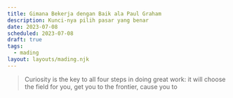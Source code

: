 ```yaml
---
title: Gimana Bekerja dengan Baik ala Paul Graham
description: Kunci-nya pilih pasar yang benar
date: 2023-07-08
scheduled: 2023-07-08
draft: true
tags:
  - mading
layout: layouts/mading.njk
---
```


> Curiosity is the key to all four steps in doing great work: it will choose the field for you, get you to the frontier, cause you to 